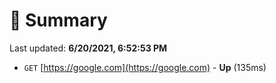# 📖 Summary
Last updated: **6/20/2021, 6:52:53 PM**

- `GET` [https://google.com](https://google.com) - **Up** (135ms)
